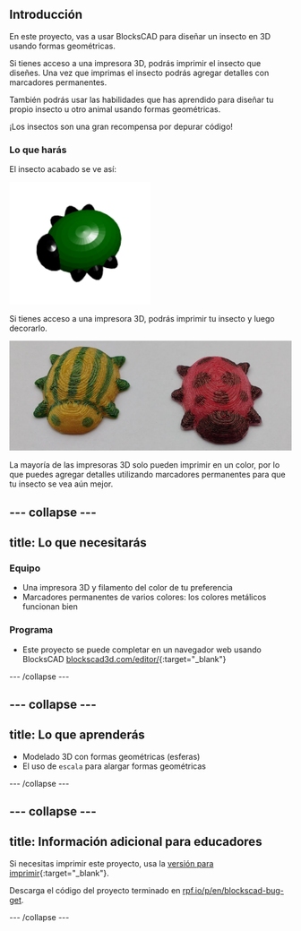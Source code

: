 ## Introducción

En este proyecto, vas a usar BlocksCAD para diseñar un insecto en 3D usando formas geométricas.

Si tienes acceso a una impresora 3D, podrás imprimir el insecto que diseñes. Una vez que imprimas el insecto podrás agregar detalles con marcadores permanentes.

También podrás usar las habilidades que has aprendido para diseñar tu propio insecto u otro animal usando formas geométricas.

¡Los insectos son una gran recompensa por depurar código!

### Lo que harás

El insecto acabado se ve así:

![captura de pantalla](images/bug-complete.png)

Si tienes acceso a una impresora 3D, podrás imprimir tu insecto y luego decorarlo.

![Proyecto completo](images/bug-showcase.png)

La mayoría de las impresoras 3D solo pueden imprimir en un color, por lo que puedes agregar detalles utilizando marcadores permanentes para que tu insecto se vea aún mejor.

--- collapse ---
---
title: Lo que necesitarás
---

### Equipo

+ Una impresora 3D y filamento del color de tu preferencia
+ Marcadores permanentes de varios colores: los colores metálicos funcionan bien

### Programa

+ Este proyecto se puede completar en un navegador web usando BlocksCAD [blockscad3d.com/editor/](https://www.blockscad3d.com/editor){:target="_blank"}

--- /collapse ---

--- collapse ---
---
title: Lo que aprenderás
---

+ Modelado 3D con formas geométricas (esferas)
+ El uso de `escala` para alargar formas geométricas

--- /collapse ---

--- collapse ---
---
title: Información adicional para educadores
---

Si necesitas imprimir este proyecto, usa la [versión para imprimir](https://projects.raspberrypi.org/en/projects/blockscad-bug/print){:target="_blank"}.

Descarga el código del proyecto terminado en [rpf.io/p/en/blockscad-bug-get](http://rpf.io/p/en/blockscad-bug-get).

--- /collapse ---
